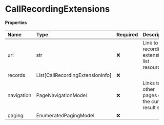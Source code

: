 # CallRecordingExtensions

**Properties**

| Name       | Type                             | Required | Description                                    |
| :--------- | :------------------------------- | :------- | :--------------------------------------------- |
| uri        | str                              | ❌       | Link to call recording extension list resource |
| records    | List[CallRecordingExtensionInfo] | ❌       |                                                |
| navigation | PageNavigationModel              | ❌       | Links to other pages of the current result set |
| paging     | EnumeratedPagingModel            | ❌       |                                                |

<!-- This file was generated by liblab | https://liblab.com/ -->
